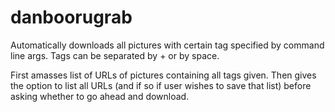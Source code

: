 # danboorugrab

Automatically downloads all pictures with certain tag specified by command line args.  Tags can be separated by + or by space.  

First amasses list of URLs of pictures containing all tags given.  Then gives the option to list all URLs (and if so if user wishes to save that list) before asking whether to go ahead and download. 
